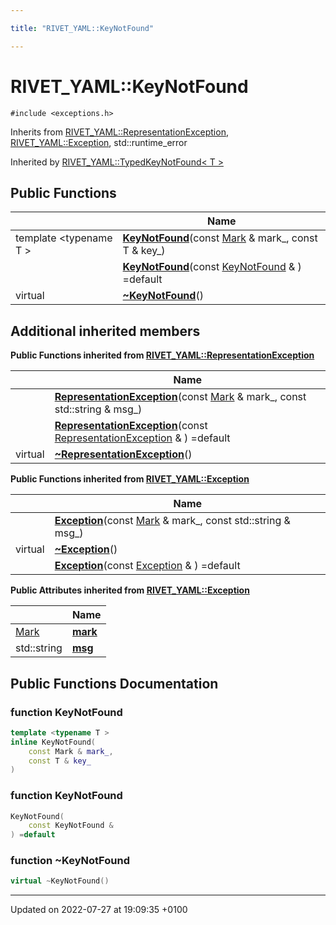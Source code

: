 ```yaml
---

title: "RIVET_YAML::KeyNotFound"

---
```


# RIVET_YAML::KeyNotFound






`#include <exceptions.h>`

Inherits from [RIVET_YAML::RepresentationException](http://example.org/classes/classrivet__yaml_1_1representationexception/), [RIVET_YAML::Exception](http://example.org/classes/classrivet__yaml_1_1exception/), std::runtime_error

Inherited by [RIVET_YAML::TypedKeyNotFound< T >](http://example.org/classes/classrivet__yaml_1_1typedkeynotfound/)

## Public Functions

|                | Name           |
| -------------- | -------------- |
| template <typename T \> <br>| **[KeyNotFound](http://example.org/classes/classrivet__yaml_1_1keynotfound/#function-keynotfound)**(const <a href="http://example.org/classes/structrivet__yaml_1_1mark/">Mark</a> & mark_, const T & key_) |
| | **[KeyNotFound](http://example.org/classes/classrivet__yaml_1_1keynotfound/#function-keynotfound)**(const <a href="http://example.org/classes/classrivet__yaml_1_1keynotfound/">KeyNotFound</a> & ) =default |
| virtual | **[~KeyNotFound](http://example.org/classes/classrivet__yaml_1_1keynotfound/#function-~keynotfound)**() |

## Additional inherited members

**Public Functions inherited from [RIVET_YAML::RepresentationException](http://example.org/classes/classrivet__yaml_1_1representationexception/)**

|                | Name           |
| -------------- | -------------- |
| | **[RepresentationException](http://example.org/classes/classrivet__yaml_1_1representationexception/#function-representationexception)**(const <a href="http://example.org/classes/structrivet__yaml_1_1mark/">Mark</a> & mark_, const std::string & msg_) |
| | **[RepresentationException](http://example.org/classes/classrivet__yaml_1_1representationexception/#function-representationexception)**(const <a href="http://example.org/classes/classrivet__yaml_1_1representationexception/">RepresentationException</a> & ) =default |
| virtual | **[~RepresentationException](http://example.org/classes/classrivet__yaml_1_1representationexception/#function-~representationexception)**() |

**Public Functions inherited from [RIVET_YAML::Exception](http://example.org/classes/classrivet__yaml_1_1exception/)**

|                | Name           |
| -------------- | -------------- |
| | **[Exception](http://example.org/classes/classrivet__yaml_1_1exception/#function-exception)**(const <a href="http://example.org/classes/structrivet__yaml_1_1mark/">Mark</a> & mark_, const std::string & msg_) |
| virtual | **[~Exception](http://example.org/classes/classrivet__yaml_1_1exception/#function-~exception)**() |
| | **[Exception](http://example.org/classes/classrivet__yaml_1_1exception/#function-exception)**(const <a href="http://example.org/classes/classrivet__yaml_1_1exception/">Exception</a> & ) =default |

**Public Attributes inherited from [RIVET_YAML::Exception](http://example.org/classes/classrivet__yaml_1_1exception/)**

|                | Name           |
| -------------- | -------------- |
| <a href="http://example.org/classes/structrivet__yaml_1_1mark/">Mark</a> | **[mark](http://example.org/classes/classrivet__yaml_1_1exception/#variable-mark)**  |
| std::string | **[msg](http://example.org/classes/classrivet__yaml_1_1exception/#variable-msg)**  |


## Public Functions Documentation

### function KeyNotFound

```cpp
template <typename T >
inline KeyNotFound(
    const Mark & mark_,
    const T & key_
)
```


### function KeyNotFound

```cpp
KeyNotFound(
    const KeyNotFound & 
) =default
```


### function ~KeyNotFound

```cpp
virtual ~KeyNotFound()
```


-------------------------------

Updated on 2022-07-27 at 19:09:35 +0100